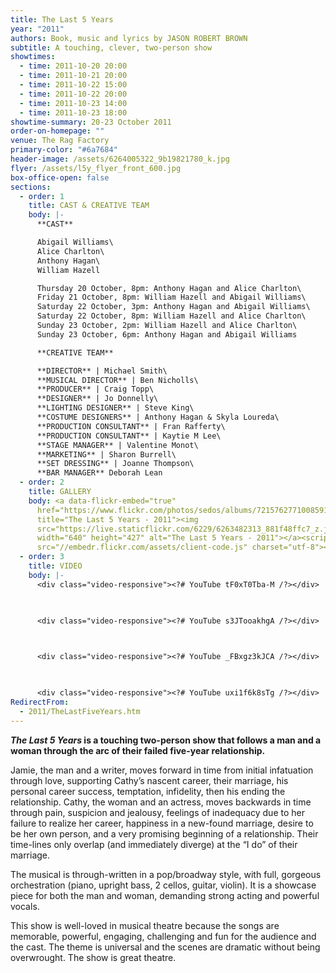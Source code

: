 ```yaml
---
title: The Last 5 Years
year: "2011"
authors: Book, music and lyrics by JASON ROBERT BROWN
subtitle: A touching, clever, two-person show
showtimes:
  - time: 2011-10-20 20:00
  - time: 2011-10-21 20:00
  - time: 2011-10-22 15:00
  - time: 2011-10-22 20:00
  - time: 2011-10-23 14:00
  - time: 2011-10-23 18:00
showtime-summary: 20-23 October 2011
order-on-homepage: ""
venue: The Rag Factory
primary-color: "#6a7684"
header-image: /assets/6264005322_9b19821780_k.jpg
flyer: /assets/l5y_flyer_front_600.jpg
box-office-open: false
sections:
  - order: 1
    title: CAST & CREATIVE TEAM
    body: |-
      **CAST**

      Abigail Williams\
      Alice Charlton\
      Anthony Hagan\
      William Hazell

      Thursday 20 October, 8pm: Anthony Hagan and Alice Charlton\
      Friday 21 October, 8pm: William Hazell and Abigail Williams\
      Saturday 22 October, 3pm: Anthony Hagan and Abigail Williams\
      Saturday 22 October, 8pm: William Hazell and Alice Charlton\
      Sunday 23 October, 2pm: William Hazell and Alice Charlton\
      Sunday 23 October, 6pm: Anthony Hagan and Abigail Williams

      **CREATIVE TEAM**

      **DIRECTOR** | Michael Smith\
      **MUSICAL DIRECTOR** | Ben Nicholls\
      **PRODUCER** | Craig Topp\
      **DESIGNER** | Jo Donnelly\
      **LIGHTING DESIGNER** | Steve King\
      **COSTUME DESIGNERS** | Anthony Hagan & Skyla Loureda\
      **PRODUCTION CONSULTANT** | Fran Rafferty\
      **PRODUCTION CONSULTANT** | Kaytie M Lee\
      **STAGE MANAGER** | Valentine Monot\
      **MARKETING** | Sharon Burrell\
      **SET DRESSING** | Joanne Thompson\
      **BAR MANAGER** Deborah Lean
  - order: 2
    title: GALLERY
    body: <a data-flickr-embed="true"
      href="https://www.flickr.com/photos/sedos/albums/72157627710085919"
      title="The Last 5 Years - 2011"><img
      src="https://live.staticflickr.com/6229/6263482313_881f48ffc7_z.jpg"
      width="640" height="427" alt="The Last 5 Years - 2011"></a><script async
      src="//embedr.flickr.com/assets/client-code.js" charset="utf-8"></script>
  - order: 3
    title: VIDEO
    body: |-
      <div class="video-responsive"><?# YouTube tF0xT0Tba-M /?></div>

        

      <div class="video-responsive"><?# YouTube s3JTooakhgA /?></div>

        

      <div class="video-responsive"><?# YouTube _FBxgz3kJCA /?></div>

        

      <div class="video-responsive"><?# YouTube uxi1f6k8sTg /?></div>
RedirectFrom:
  - 2011/TheLastFiveYears.htm
---
```

***The Last 5 Years* is a touching two-person show that follows a man and a woman through the arc of their failed five-year relationship.** 

Jamie, the man and a writer, moves forward in time from initial infatuation through love, supporting Cathy’s nascent career, their marriage, his personal career success, temptation, infidelity, then his ending the relationship. Cathy, the woman and an actress, moves backwards in time through pain, suspicion and jealousy, feelings of inadequacy due to her failure to realize her career, happiness in a new-found marriage, desire to be her own person, and a very promising beginning of a relationship. Their time-lines only overlap (and immediately diverge) at the “I do” of their marriage.

The musical is through-written in a pop/broadway style, with full, gorgeous orchestration (piano, upright bass, 2 cellos, guitar, violin). It is a showcase piece for both the man and woman, demanding strong acting and powerful vocals. 

This show is well-loved in musical theatre because the songs are memorable, powerful, engaging, challenging and fun for the audience and the cast. The theme is universal and the scenes are dramatic without being overwrought. The show is great theatre.